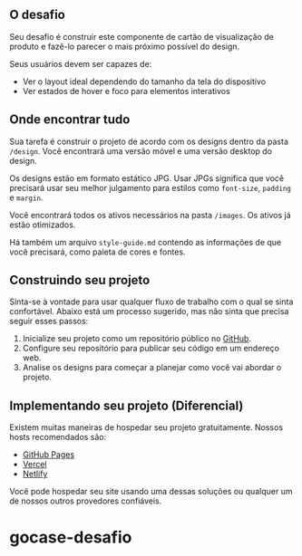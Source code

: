 ## O desafio

Seu desafio é construir este componente de cartão de visualização de produto e fazê-lo parecer o mais próximo possível do design.

Seus usuários devem ser capazes de:

- Ver o layout ideal dependendo do tamanho da tela do dispositivo
- Ver estados de hover e foco para elementos interativos

## Onde encontrar tudo

Sua tarefa é construir o projeto de acordo com os designs dentro da pasta `/design`. Você encontrará uma versão móvel e uma versão desktop do design.

Os designs estão em formato estático JPG. Usar JPGs significa que você precisará usar seu melhor julgamento para estilos como `font-size`, `padding` e `margin`.

Você encontrará todos os ativos necessários na pasta `/images`. Os ativos já estão otimizados.

Há também um arquivo `style-guide.md` contendo as informações de que você precisará, como paleta de cores e fontes.

## Construindo seu projeto

Sinta-se à vontade para usar qualquer fluxo de trabalho com o qual se sinta confortável. Abaixo está um processo sugerido, mas não sinta que precisa seguir esses passos:

1. Inicialize seu projeto como um repositório público no [GitHub](https://github.com/). 
2. Configure seu repositório para publicar seu código em um endereço web.
3. Analise os designs para começar a planejar como você vai abordar o projeto. 

## Implementando seu projeto (Diferencial)

Existem muitas maneiras de hospedar seu projeto gratuitamente. Nossos hosts recomendados são:

- [GitHub Pages](https://pages.github.com/)
- [Vercel](https://vercel.com/)
- [Netlify](https://www.netlify.com/)

Você pode hospedar seu site usando uma dessas soluções ou qualquer um de nossos outros provedores confiáveis. 
# gocase-desafio
